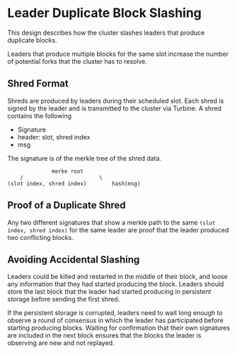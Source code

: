 # Leader Duplicate Block Slashing

This design describes how the cluster slashes leaders that produce
duplicate blocks.

Leaders that produce multiple blocks for the same slot increase the
number of potential forks that the cluster has to resolve.

## Shred Format

Shreds are produced by leaders during their scheduled slot.  Each
shred is signed by the leader and is transmitted to the cluster via
Turbine. A shred contains the following

* Signature
* header: slot, shred index
* msg

The signature is of the merkle tree of the shred data.

```text
              merke root
    /                        \
(slot index, shred index)        hash(msg)
```

## Proof of a Duplicate Shred

Any two different signatures that show a merkle path to the same
`(slot index, shred index)` for the same leader are proof that the
leader produced two conflicting blocks.

## Avoiding Accidental Slashing

Leaders could be killed and restarted in the middle of their block,
and loose any information that they had started producing the block.
Leaders should store the last block that the leader had started
producing in persistent storage before sending the first shred.

If the persistent storage is corrupted, leaders need to wait long
enough to observe a round of consensus in which the leader has
participated before starting producing blocks.  Waiting for
confirmation that their own signatures are included in the next
block ensures that the blocks the leader is observing are new and
not replayed.
